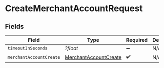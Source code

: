 # CreateMerchantAccountRequest


## Fields

| Field                                               | Type                                                | Required                                            | Description                                         |
| --------------------------------------------------- | --------------------------------------------------- | --------------------------------------------------- | --------------------------------------------------- |
| `timeoutInSeconds`                                  | *?float*                                            | :heavy_minus_sign:                                  | N/A                                                 |
| `merchantAccountCreate`                             | [MerchantAccountCreate](./MerchantAccountCreate.md) | :heavy_check_mark:                                  | N/A                                                 |